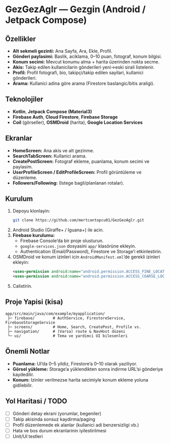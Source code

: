 # GezGezAglr — Gezgin (Android / Jetpack Compose)

## Özellikler
- **Alt sekmeli gezinti:** Ana Sayfa, Ara, Ekle, Profil.
- **Gönderi paylasimi:** Baslik, aciklama, 0–10 puan, fotograf, konum bilgisi.
- **Konum secimi:** Mevcut konumu alma + harita üzerinden nokta secme.
- **Akis:** Takip edilen kullanicilarin gönderileri yeni→eski sirali listelenir.
- **Profil:** Profil fotografi, bio, takipçi/takip edilen sayilari, kullanici gönderileri.
- **Arama:** Kullanici adina göre arama (Firestore baslangic/bitis araligi).

## Teknolojiler
- **Kotlin**, **Jetpack Compose (Material3)**
- **Firebase Auth**, **Cloud Firestore**, **Firebase Storage**
- **Coil** (görseller), **OSMDroid** (harita), **Google Location Services**

## Ekranlar
- **HomeScreen:** Ana akis ve alt gezinme.
- **SearchTabScreen:** Kullanici arama.
- **CreatePostScreen:** Fotograf ekleme, puanlama, konum secimi ve paylasim.
- **UserProfileScreen / EditProfileScreen:** Profil görüntüleme ve düzenleme.
- **Followers/Following:** (Istege bagli/planlanan rotalar).

## Kurulum
1. Depoyu klonlayin:
   ```bash
   git clone https://github.com/mertcantopcu01/GezGezAglr.git
   ```
2. Android Studio (Giraffe+ / Iguana+) ile acin.
3. **Firebase kurulumu:**
   - Firebase Console’da bir proje olusturun.
   - `google-services.json` dosyasini `app/` klasörüne ekleyin.
   - Authentication (Email/Password), Firestore ve Storage’i etkinlestirin.
4. OSMDroid ve konum izinleri icin `AndroidManifest.xml`’de gerekli izinleri ekleyin:
   ```xml
   <uses-permission android:name="android.permission.ACCESS_FINE_LOCATION" />
   <uses-permission android:name="android.permission.ACCESS_COARSE_LOCATION" />
   ```
5. Calistirin.

## Proje Yapisi (kisa)
```
app/src/main/java/com/example/myapplication/
 ├─ firebase/        # AuthService, FirestoreService, FirebaseStorageService
 ├─ screens/         # Home, Search, CreatePost, Profile vs.
 ├─ navigation/      # (Varsa) route & NavHost düzeni
 └─ ui/              # Tema ve yardimci UI bilesenleri
```

## Önemli Notlar
- **Puanlama:** UI’da 0–5 yildiz, Firestore’a 0–10 olarak yaziliyor.
- **Görsel yükleme:** Storage’a yüklendikten sonra indirme URL’si gönderiye kaydedilir.
- **Konum:** Izinler verilmezse harita secimiyle konum ekleme yoluna gidilebilir.

## Yol Haritasi / TODO
- [ ] Gönderi detay ekrani (yorumlar, begeniler)
- [ ] Takip akisinda sonsuz kaydirma/paging
- [ ] Profil düzenlemede ek alanlar (kullanici adi benzersizligi vb.)
- [ ] Hata ve bos durum ekranlarinin iyilestirilmesi
- [ ] Unit/UI testleri
